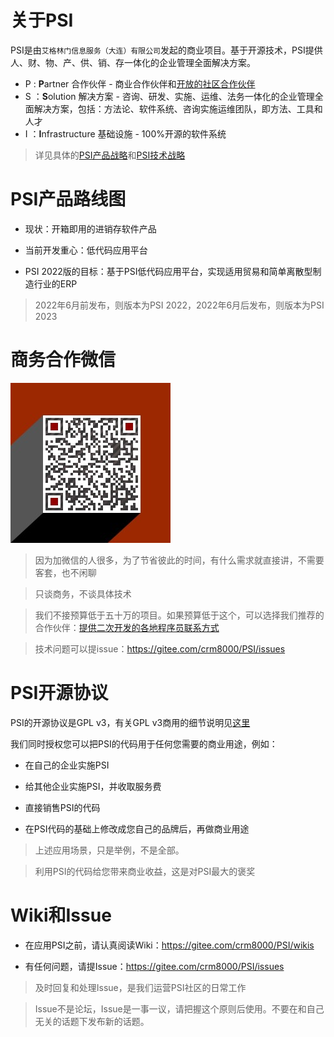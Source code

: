 # 关于PSI

PSI是由`艾格林门信息服务（大连）有限公司`发起的商业项目。基于开源技术，PSI提供人、财、物、产、供、销、存一体化的企业管理全面解决方案。

- P : **P**artner 合作伙伴 - 商业合作伙伴和[开放的社区合作伙伴](https://gitee.com/crm8000/PSI/wikis/%E6%8F%90%E4%BE%9B%E4%BA%8C%E6%AC%A1%E5%BC%80%E5%8F%91%E7%9A%84%E5%90%84%E5%9C%B0%E7%A8%8B%E5%BA%8F%E5%91%98%E8%81%94%E7%B3%BB%E6%96%B9%E5%BC%8F)
- S ：**S**olution 解决方案 - 咨询、研发、实施、运维、法务一体化的企业管理全面解决方案，包括：方法论、软件系统、咨询实施运维团队，即方法、工具和人才
- I ：**I**nfrastructure 基础设施 - 100%开源的软件系统

> 详见具体的[PSI产品战略](https://gitee.com/crm8000/PSI/wikis/PSI%E4%BA%A7%E5%93%81%E6%88%98%E7%95%A5)和[PSI技术战略](https://gitee.com/crm8000/PSI/wikis/PSI%E6%8A%80%E6%9C%AF%E6%88%98%E7%95%A5)

# PSI产品路线图

- 现状：开箱即用的进销存软件产品

- 当前开发重心：低代码应用平台

- PSI 2022版的目标：基于PSI低代码应用平台，实现适用贸易和简单离散型制造行业的ERP

> 2022年6月前发布，则版本为PSI 2022，2022年6月后发布，则版本为PSI 2023

# 商务合作微信

![商务合作微信](wx.jpg)

> 因为加微信的人很多，为了节省彼此的时间，有什么需求就直接讲，不需要客套，也不闲聊

> 只谈商务，不谈具体技术

> 我们不接预算低于五十万的项目。如果预算低于这个，可以选择我们推荐的合作伙伴：[提供二次开发的各地程序员联系方式](https://gitee.com/crm8000/PSI/wikis/%E6%8F%90%E4%BE%9B%E4%BA%8C%E6%AC%A1%E5%BC%80%E5%8F%91%E7%9A%84%E5%90%84%E5%9C%B0%E7%A8%8B%E5%BA%8F%E5%91%98%E8%81%94%E7%B3%BB%E6%96%B9%E5%BC%8F?sort_id=4467248)

> 技术问题可以提issue：https://gitee.com/crm8000/PSI/issues

# PSI开源协议

PSI的开源协议是GPL v3，有关GPL v3商用的细节说明见[这里](https://gitee.com/crm8000/PSI/wikis/%E5%85%B3%E4%BA%8EGPL%20v3)

我们同时授权您可以把PSI的代码用于任何您需要的商业用途，例如：

- 在自己的企业实施PSI

- 给其他企业实施PSI，并收取服务费

- 直接销售PSI的代码

- 在PSI代码的基础上修改成您自己的品牌后，再做商业用途

> 上述应用场景，只是举例，不是全部。

> 利用PSI的代码给您带来商业收益，这是对PSI最大的褒奖

# Wiki和Issue

- 在应用PSI之前，请认真阅读Wiki：https://gitee.com/crm8000/PSI/wikis

- 有任何问题，请提Issue：https://gitee.com/crm8000/PSI/issues

> 及时回复和处理Issue，是我们运营PSI社区的日常工作

> Issue不是论坛，Issue是一事一议，请把握这个原则后使用。不要在和自己无关的话题下发布新的话题。
